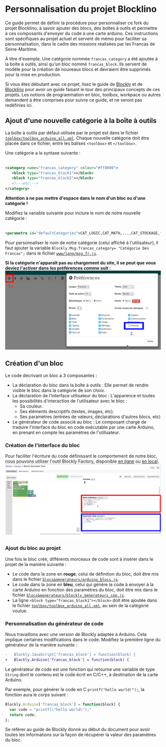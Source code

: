 # Personnalisation du projet Blocklino

Ce guide permet de définir la procédure pour personnaliser ce fork du projet Blocklino, à savoir ajouter des blocs, des
boîtes à outils et permettre à ces composants d'envoyer du code à une carte arduino. Ces instructions sont spécifiques
au projet actuel et servent de mémo pour faciliter sa personnalisation, dans le cadre des missions réalisées par les
Francas de Seine-Maritime.

À titre d'exemple, Une catégorie nommée `francas_category` a été ajoutée à la boîte à outils, ainsi qu'un bloc nommé
`francas_block`. Ils servent de modèle pour la création de nouveaux blocs et devraient être supprimés pour la mise en
production.

Si vous êtes débutant avec ce projet, lisez le guide de [Blockly](https://developers.google.com/blockly/guides/overview)
et de [Blocklino](README.md) pour avoir un guide faisant le tour des principaux concepts de ces projets. Les notions de
programmation en bloc, toolbox, workpace ou autres demandent à être comprises pour suivre ce guide, et ne seront pas
redéfinies ici.

## Ajout d'une nouvelle catégorie à la boîte à outils

La boîte à outils par défaut utilisée par le projet est dans le fichier
[`toolbox/toolbox_arduino_all.xml`](toolbox/toolbox_arduino_all.xml). Chaque nouvelle catégorie doit être placée dans ce
fichier, entre les balises `<toolbox>` et `</toolbox>`.

Une catégorie a la syntaxe suivante :

 ```xml

<category name="francas_category" colour="#ff8000">
    <block type="francas_block1"></block>
    <block type="francas_block2"></block>
    <!---etc.-->
</category>
 ```

**Attention à ne pas mettre d'espace dans le nom d'un bloc ou d'une catégorie !**

Modifiez la variable suivante pour inclure le nom de notre nouvelle catégorie :

```xml

<parametre id="defaultCategories">CAT_LOGIC,CAT_MATH,...,CAT_STOCKAGE,francas_category</parametre>

```

Pour personnaliser le nom de notre catégorie (celui affiché à l'utilisateur), il faut ajouter la variable
`Blockly.Msg.francas_category= "Catégorie Des Francas";` dans le fichier [`www/lang/msg_fr.js`](www/lang/msg_fr.js).

**Si la catégorie n'apparaît pas au chargement du site, il se peut que vous deviez l'activer dans les préférences comme
suit :**
![Activation de la catégorie dans les paramètres du site](Screenshot_20211210_160614.png)

## Création d'un bloc

Le code décrivant un bloc a 3 composantes :

- La déclaration du bloc dans la boîte à outils : Elle permet de rendre visible le bloc dans la catégorie de son choix.
- La déclaration de l'interface utilisateur du bloc : L'apparence et toutes les possibilités d'interaction de
  l'utilisateur avec le bloc :
    - Sa couleur.
    - Ses éléments descriptifs (textes, images, etc).
    - Ses paramètres (entrées de valeurs, déclarations d'autres blocs, etc)
- Le générateur de code associé au bloc : Le composant chargé de traduire l'interface du bloc en code exécutable par une
  carte Arduino, en prenant en compte les paramètres de l'utilisateur.

### Création de l'interface du bloc

Pour faciliter l'écriture du code définissant le comportement de notre bloc, nous pouvons utiliser l'outil Blockly
Factory, disponible [en ligne](https://blockly-demo.appspot.com/static/demos/blockfactory/index.html) ou
[en local](www/factory.html).
![](Screenshot_20211209_131412.png)

### Ajout du bloc au projet

Une fois le bloc créé, différents morceaux de code sont à insérer dans le projet de la manière suivante :

- Le code dans la zone en **rouge**, celui de définition du bloc, doit être mis dans le fichier
  [`blocs&generateurs/arduino_blocs.js`](blocs&generateurs/arduino_blocs.js).
- Le code dans la zone en **bleu**, celui qui génère le code à envoyer à la carte Arduino en fonction des paramètres du
  bloc, doit être mis dans le fichier
  [`blocs&generateurs/blockly_generateurs_cpp.js`](blocs&generateurs/blockly_generateurs_cpp.js).
- La ligne `<block type="francas_block1"></block>` doit être ajoutée dans le fichier
  [`toolbox/toolbox_arduino_all.xml`](toolbox/toolbox_arduino_all.xml), au sein de la catégorie voulue.

### Personnalisation du générateur de code

Nous travaillons avec une version de Blockly adaptée à Arduino. Cela implique certaines modifications dans le code.
Modifiez la première ligne du générateur de la manière suivante :

```diff
-   Blockly.JavaScript['francas_block'] = function(block) {
+   Blockly.Arduino['francas_block'] = function(block) {
```

Le générateur de code est une fonction qui retourne une variable de type `String` dont le contenu est le code écrit en
C/C++, à destination de la carte Arduino.

Par exemple, pour générer le code en C `printf("hello world!");`, la fonction aura le corps suivant :

```js
Blockly.Arduino['francas_block'] = function(block) {
  var code = "printf(\"hello world\");" 
  return code;
};
```

Se référer au guide de Blockly donné au début du document pour avoir toutes les informations sur la façon de récupérer
la valeur des paramètres du bloc.
